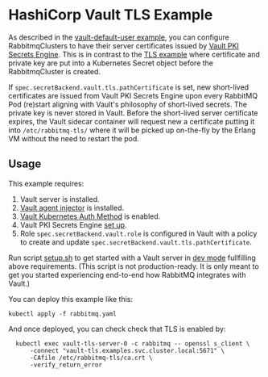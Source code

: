 # HashiCorp Vault TLS Example

As described in the [vault-default-user example](../vault-default-user), you can configure RabbitmqClusters to have their server certificates issued by [Vault PKI Secrets Engine](https://www.vaultproject.io/docs/secrets/pki). This is in contrast to the [TLS example](../tls) where certificate and private key are put into a Kubernetes Secret object before the RabbitmqCluster is created.

If `spec.secretBackend.vault.tls.pathCertificate` is set, new short-lived certificates are issued from Vault PKI Secrets Engine upon every RabbitMQ Pod (re)start aligning with Vault's philosophy of short-lived secrets.
The private key is never stored in Vault.
Before the short-lived server certificate expires, the Vault sidecar container will request new a certificate putting it into `/etc/rabbitmq-tls/` where it will be picked up on-the-fly by the Erlang VM without the need to restart the pod.

## Usage

This example requires:
1. Vault server is installed.
2. [Vault agent injector](https://www.vaultproject.io/docs/platform/k8s/injector) is installed.
3. [Vault Kubernetes Auth Method](https://www.vaultproject.io/docs/auth/kubernetes) is enabled.
4. Vault PKI Secrets Engine [set up](https://www.vaultproject.io/docs/secrets/pki#setup).
5. Role `spec.secretBackend.vault.role` is configured in Vault with a policy to create and update `spec.secretBackend.vault.tls.pathCertificate`.

Run script [setup.sh](./setup.sh) to get started with a Vault server in [dev mode](https://www.vaultproject.io/docs/concepts/dev-server) fullfilling above requirements. (This script is not production-ready. It is only meant to get you started experiencing end-to-end how RabbitMQ integrates with Vault.)

You can deploy this example like this:

```shell
kubectl apply -f rabbitmq.yaml
```

And once deployed, you can check check that TLS is enabled by:

```shell
  kubectl exec vault-tls-server-0 -c rabbitmq -- openssl s_client \
      -connect "vault-tls.examples.svc.cluster.local:5671" \
      -CAfile /etc/rabbitmq-tls/ca.crt \
      -verify_return_error
```
